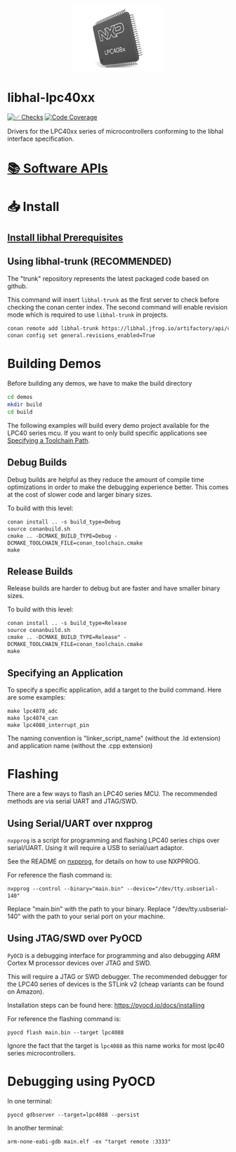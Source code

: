 <p align="center">
  <img height="150" src="logo.png">
</p>

# libhal-lpc40xx

[![✅ Checks](https://github.com/libhal/libhal-lpc40xx/actions/workflows/ci.yml/badge.svg)](https://github.com/libhal/libhal-lpc40xx/actions/workflows/ci.yml)
[![Code Coverage](https://libhal.github.io/libhal-lpc40xx/coverage/coverage.svg)](https://libhal.github.io/libhal-lpc40xx/coverage/)

Drivers for the LPC40xx series of microcontrollers conforming to the libhal
interface specification.

# [📚 Software APIs](https://libhal.github.io/libhal-lpc40xx/api)

# 📥 Install

## [Install libhal Prerequisites](https://libhal.github.io/prerequisites/)

## Using libhal-trunk (RECOMMENDED)

The "trunk" repository represents the latest packaged code based on github.

This command will insert `libhal-trunk` as the first server to check before
checking the conan center index. The second command will enable revision mode
which is required to use `libhal-trunk` in projects.

```bash
conan remote add libhal-trunk https://libhal.jfrog.io/artifactory/api/conan/trunk-conan --insert
conan config set general.revisions_enabled=True
```

# Building Demos

Before building any demos, we have to make the build directory

```bash
cd demos
mkdir build
cd build
```

The following examples will build every demo project available for the LPC40
series mcu. If you want to only build specific applications see
[Specifying a Toolchain Path](#specifying-a-specific-application).

## Debug Builds

Debug builds are helpful as they reduce the amount of compile time optimizations
in order to make the debugging experience better. This comes at the cost of
slower code and larger binary sizes.

To build with this level:

```
conan install .. -s build_type=Debug
source conanbuild.sh
cmake .. -DCMAKE_BUILD_TYPE=Debug -DCMAKE_TOOLCHAIN_FILE=conan_toolchain.cmake
make
```

## Release Builds

Release builds are harder to debug but are faster and have smaller binary sizes.

To build with this level:

```
conan install .. -s build_type=Release
source conanbuild.sh
cmake .. -DCMAKE_BUILD_TYPE=Release" -DCMAKE_TOOLCHAIN_FILE=conan_toolchain.cmake
make
```

## Specifying an Application

To specify a specific application, add a target to the build command. Here
are some examples:

```
make lpc4078_adc
make lpc4074_can
make lpc4088_interrupt_pin
```

The naming convention is "linker_script_name" (without the .ld extension) and
application name (without the .cpp extension)

# Flashing

There are a few ways to flash an LPC40 series MCU. The recommended methods are
via serial UART and JTAG/SWD.

## Using Serial/UART over nxpprog

`nxpprog` is a script for programming and flashing LPC40 series chips over
serial/UART. Using it will require a USB to serial/uart adaptor.

See the README on [nxpprog](https://github.com/libhal/nxpprog), for details on
how to use NXPPROG.

For reference the flash command is:

```
nxpprog --control --binary="main.bin" --device="/dev/tty.usbserial-140"
```

Replace "main.bin" with the path to your binary.
Replace "/dev/tty.usbserial-140" with the path to your serial port on your
machine.

## Using JTAG/SWD over PyOCD

`PyOCD` is a debugging interface for programming and also debugging ARM Cortex M
processor devices over JTAG and SWD.

This will require a JTAG or SWD debugger. The recommended debugger for the
LPC40 series of devices is the STLink v2 (cheap variants can be found on
Amazon).

Installation steps can be found here: https://pyocd.io/docs/installing

For reference the flashing command is:

```
pyocd flash main.bin --target lpc4088
```

Ignore the fact that the target is `lpc4088` as this name works for most
lpc40 series microcontrollers.

# Debugging using PyOCD

In one terminal:

```
pyocd gdbserver --target=lpc4088 --persist
```

In another terminal:

```
arm-none-eabi-gdb main.elf -ex "target remote :3333"
```
